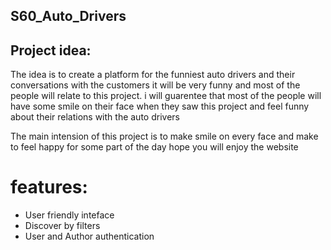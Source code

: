 ## S60_Auto_Drivers

## Project idea:
The idea is to create a platform for the funniest auto drivers and their conversations with the customers it will be very funny and most of the people will relate to this project. i will guarentee that most of the people will have some smile on their face when they saw this project and feel funny about their relations with the auto drivers

The main intension of this project is to make smile on every face and make to feel happy for some part of the day hope you will enjoy the website

# features:
- User friendly inteface
- Discover by filters
- User and Author authentication